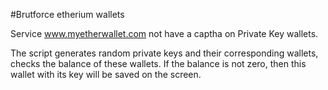 #Brutforce etherium wallets

<p>
    Service <a href="www.myetherwallet.com" target="_blank">www.myetherwallet.com</a> not have a captha on Private Key wallets.
</p>
<p>
    The script generates random private keys and their corresponding wallets, checks the balance of these wallets. If the balance is not zero, then this wallet with its key will be saved on the screen.
</p>


